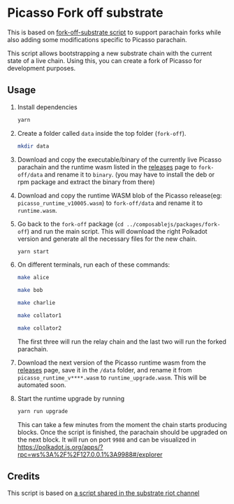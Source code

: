 # Picasso Fork off substrate

This is based on [fork-off-substrate script](https://github.com/maxsam4/fork-off-substrate) to support parachain forks while also adding some modifications specific to Picasso parachain.

This script allows bootstrapping a new substrate chain with the current state of a live chain. Using this, you can create a fork of Picasso for development purposes.

## Usage

1. Install dependencies

    ```bash
    yarn
    ```

2. Create a folder called `data` inside the top folder (`fork-off`).

    ```bash
    mkdir data
    ```

3. Download and copy the executable/binary of the currently live Picasso parachain and the runtime wasm 
   listed in the [releases](https://github.com/ComposableFi/composable/releases) page to `fork-off/data` and rename it to `binary`.
   (you may have to install the deb or rpm package and extract the binary from there)

4. Download and copy the runtime WASM blob of the Picasso release(eg: `picasso_runtime_v10005.wasm`) to `fork-off/data` and rename it to `runtime.wasm`.

5. Go back to the `fork-off` package (`cd ../composablejs/packages/fork-off`) and run the main script. This will download the right Polkadot version and generate all the necessary files for the new chain.

    ```bash
    yarn start
    ```
6. On different terminals, run each of these commands:

    ```bash
   make alice
   ```
    ```bash
   make bob
   ```
    ```bash
   make charlie
   ```
    ```bash
   make collator1
   ```
   ```bash
   make collator2
   ```
   The first three will run the relay chain and the last two will run the forked parachain.


7. Download the next version of the Picasso runtime wasm from the [releases](https://github.com/ComposableFi/composable/releases/latest) page, save it in the `/data` folder, and rename it from `picasso_runtime_v****.wasm` to `runtime_upgrade.wasm`. This will be automated soon.


8. Start the runtime upgrade by running

    ```bash
    yarn run upgrade
    ```
    This can take a few minutes from the moment the chain starts producing blocks.
   Once the script is finished, the parachain should be upgraded on the next block. It will run on port `9988` and can be visualized in https://polkadot.js.org/apps/?rpc=ws%3A%2F%2F127.0.0.1%3A9988#/explorer

## Credits

This script is based on [a script shared in the substrate riot channel](https://hackmd.io/mGgNZX0VT4S0UTaq89-_SQ)



